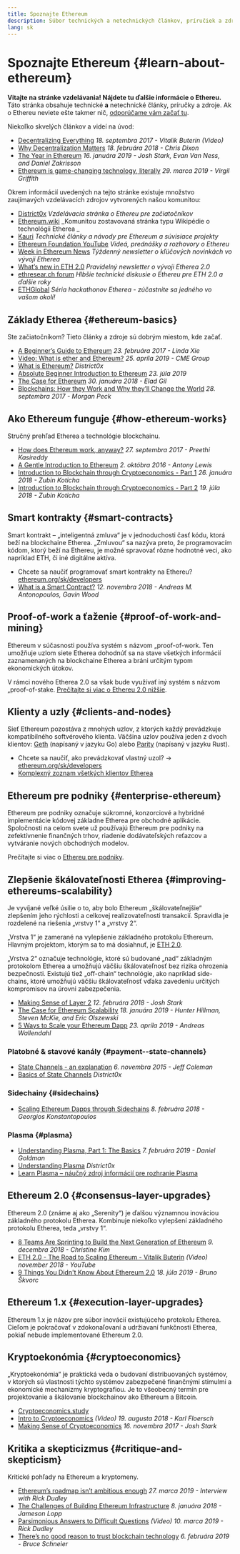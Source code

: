 ```yaml
---
title: Spoznajte Ethereum
description: Súbor technických a netechnických článkov, príručiek a zdrojov, ktoré vám pomôžu spoznať Ethereum.
lang: sk
---
```


# Spoznajte Ethereum {#learn-about-ethereum}

**Vitajte na stránke vzdelávania! Nájdete tu ďalšie informácie o Ethereu.** Táto stránka obsahuje technické **a** netechnické články, príručky a zdroje. Ak o Ethereu neviete ešte takmer nič, [odporúčame vám začať tu](/what-is-ethereum/).

Niekoľko skvelých článkov a videí na úvod:

- [Decentralizing Everything](https://www.youtube.com/watch?v=WSN5BaCzsbo&feature=youtu.be) _18. septembra 2017 - Vitalik Buterin (Video)_
- [Why Decentralization Matters](https://medium.com/s/story/why-decentralization-matters-5e3f79f7638e) _18. februára 2018 - Chris Dixon_
- [The Year in Ethereum](https://medium.com/@jjmstark/the-year-in-ethereum-87a17d6f8276) _16. januára 2019 - Josh Stark, Evan Van Ness, and Daniel Zakrisson_
- [Ethereum is game-changing technology, literally](https://medium.com/@virgilgr/ethereum-is-game-changing-technology-literally-d67e01a01cf8) _29. marca 2019 - Virgil Griffith_

Okrem informácií uvedených na tejto stránke existuje množstvo zaujímavých vzdelávacích zdrojov vytvorených našou komunitou:

- [District0x](https://education.district0x.io/general-topics/understanding-ethereum/) _Vzdelávacia stránka o Ethereu pre začiatočníkov_
- [Ethereum.wiki](https://eth.wiki) _Komunitou zostavovaná stránka typu Wikipédie o technológii Etherea _
- [Kauri](https://kauri.io) _Technické články a návody pre Ethereum a súvisiace projekty_
- [Ethereum Foundation YouTube](https://www.youtube.com/channel/UCNOfzGXD_C9YMYmnefmPH0g) _Videá, prednášky a rozhovory o Ethereu_
- [Week in Ethereum News](https://weekinethereumnews.com/) _Týždenný newsletter o kľúčových novinkách vo vývoji Etherea_
- [What’s new in ETH 2.0](https://eth2.news) _Pravidelný newsletter o vývoji Etherea 2.0_
- [ethresear.ch forum](https://ethresear.ch/) _Hlbšie technické diskusie o Ethereu pre ETH 2.0 a ďalšie roky_
- [ETHGlobal](https://ethglobal.co) _Séria hackathonov Etherea - zúčastnite sa jedného vo vašom okolí!_

## Základy Etherea {#ethereum-basics}

Ste začiatočníkom? Tieto články a zdroje sú dobrým miestom, kde začať.

- [A Beginner’s Guide to Ethereum](https://blog.coinbase.com/a-beginners-guide-to-ethereum-46dd486ceecf) _23. februára 2017 - Linda Xie_
- [Video: What is ether and Ethereum?](https://www.youtube.com/watch?v=fjnovGRQrRE) _25. apríla 2019 - CME Group_
- [What is Ethereum?](https://education.district0x.io/general-topics/understanding-ethereum/what-is-ethereum/) _District0x_
- [Absolute Beginner Introduction to Ethereum](https://www.mewtopia.com/absolute-beginners-guide/) _23. júla 2019_
- [The Case for Ethereum](http://blog.eladgil.com/2018/01/the-case-for-ethereum.html) _30. januára 2018 - Elad Gil_
- [Blockchains: How they Work and Why they’ll Change the World](https://spectrum.ieee.org/computing/networks/blockchains-how-they-work-and-why-theyll-change-the-world) _28. septembra 2017 - Morgan Peck_

## Ako Ethereum funguje {#how-ethereum-works}

Stručný prehľad Etherea a technológie blockchainu.

- [How does Ethereum work, anyway?](https://medium.com/@preethikasireddy/how-does-ethereum-work-anyway-22d1df506369) _27. septembra 2017 - Preethi Kasireddy_
- [A Gentle Introduction to Ethereum](https://bitsonblocks.net/2016/10/02/gentle-introduction-ethereum/) _2. októbra 2016 - Antony Lewis_
- [Introduction to Blockchain through Cryptoeconomics - Part 1](https://medium.com/blockchain-at-berkeley/introduction-to-blockchain-through-cryptoeconomics-part-1-bitcoin-369f245067f9) _26. januára 2018 - Zubin Koticha_
- [Introduction to Blockchain through Cryptoeconomics - Part 2](https://medium.com/mechanism-labs/introduction-to-bitcoin-through-cryptoeconomics-part-2-proof-of-work-and-nakamoto-consensus-1252f6a6c012) _19. júla 2018 - Zubin Koticha_

## Smart kontrakty {#smart-contracts}

Smart kontrakt – „inteligentná zmluva“ je v jednoduchosti časť kódu, ktorá beží na blockchaine Etherea. „Zmluvou“ sa nazýva preto, že programovacím kódom, ktorý beží na Ethereu, je možné spravovať rôzne hodnotné veci, ako napríklad ETH, či iné digitálne aktíva.

- Chcete sa naučiť programovať smart kontrakty na Ethereu? [ethereum.org/sk/developers](/developers/)
- [What is a Smart Contract?](https://github.com/ethereumbook/ethereumbook/blob/develop/07smart-contracts-solidity.asciidoc#what-is-a-smart-contract) _12. novembra 2018 - Andreas M. Antonopoulos, Gavin Wood_

## Proof-of-work a ťaženie {#proof-of-work-and-mining}

Ethereum v súčasnosti používa systém s názvom „proof-of-work. Ten umožňuje uzlom siete Etherea dohodnúť sa na stave všetkých informácií zaznamenaných na blockchaine Etherea a bráni určitým typom ekonomických útokov.

V rámci nového Etherea 2.0 sa však bude využívať iný systém s názvom „proof-of-stake. [Prečítajte si viac o Ethereu 2.0 nižšie](#consensus-layer-upgrades).

## Klienty a uzly {#clients-and-nodes}

Sieť Ethereum pozostáva z mnohých uzlov, z ktorých každý prevádzkuje kompatibilného softvérového klienta. Väčšina uzlov používa jeden z dvoch klientov: [Geth](https://geth.ethereum.org/) (napísaný v jazyku Go) alebo [Parity](https://www.parity.io/ethereum/) (napísaný v jazyku Rust).

- Chcete sa naučiť, ako prevádzkovať vlastný uzol? → [ethereum.org/sk/developers](/developers/#clients--running-your-own-node/)
- [Komplexný zoznam všetkých klientov Etherea](https://github.com/ConsenSys/ethereum-developer-tools-list#ethereum-clients)

## Ethereum pre podniky {#enterprise-ethereum}

Ethereum pre podniky označuje súkromné, konzorciové a hybridné implementácie kódovej základne Etherea pre obchodné aplikácie. Spoločnosti na celom svete už používajú Ethereum pre podniky na zefektívnenie finančných trhov, riadenie dodávateľských reťazcov a vytváranie nových obchodných modelov.

Prečítajte si viac o [Ethereu pre podniky](/enterprise/).

## Zlepšenie škálovateľnosti Etherea {#improving-ethereums-scalability}

Je vyvíjané veľké úsilie o to, aby bolo Ethereum „škálovateľnejšie“ zlepšením jeho rýchlosti a celkovej realizovateľnosti transakcií. Spravidla je rozdelené na riešenia „vrstvy 1“ a „vrstvy 2“.

„Vrstva 1“ je zamerané na vylepšenie základného protokolu Ethereum. Hlavným projektom, ktorým sa to má dosiahnuť, je [ETH 2.0](#consensus-layer-upgrades).

„Vrstva 2“ označuje technológie, ktoré sú budované „nad“ základným protokolom Etherea a umožňujú väčšiu škálovateľnosť bez rizika ohrozenia bezpečnosti. Existujú tiež „off-chain“ technológie, ako napríklad side-chains, ktoré umožňujú väčšiu škálovateľnosť vďaka zavedeniu určitých kompromisov na úrovni zabezpečenia.

- [Making Sense of Layer 2](https://medium.com/l4-media/making-sense-of-ethereums-layer-2-scaling-solutions-state-channels-plasma-and-truebit-22cb40dcc2f4) _12. februára 2018 - Josh Stark_
- [The Case for Ethereum Scalability](https://medium.com/connext/the-case-for-ethereum-scalability-d2a8035f880f) _18. januára 2019 - Hunter Hillman, Steven McKie, and Eric Olszewski_
- [5 Ways to Scale your Ethereum Dapp](https://kauri.io/article/7ccaaa2fe7f344d5bf53807cb5c01530) _23. apríla 2019 - Andreas Wallendahl_

### Platobné & stavové kanály {#payment--state-channels}

- [State Channels - an explanation](https://www.jeffcoleman.ca/state-channels/) _6. novembra 2015 - Jeff Coleman_
- [Basics of State Channels](https://education.district0x.io/general-topics/understanding-ethereum/basics-state-channels/) _District0x_

### Sidechainy {#sidechains}

- [Scaling Ethereum Dapps through Sidechains](https://medium.com/loom-network/dappchains-scaling-ethereum-dapps-through-sidechains-f99e51fff447) _8. februára 2018 - Georgios Konstantopoulos_

### Plasma {#plasma}

- [Understanding Plasma, Part 1: The Basics](https://www.theblockcrypto.com/2019/02/07/understanding-plasma-part-1-the-basics/) _7. februára 2019 - Daniel Goldman_
- [Understanding Plasma](https://education.district0x.io/general-topics/understanding-ethereum/understanding-plasma/) _District0x_
- [Learn Plasma – náučný zdroj informácií pre rozhranie Plasma](https://www.learnplasma.org/en/)

## Ethereum 2.0 {#consensus-layer-upgrades}

Ethereum 2.0 (známe aj ako „Serenity“) je ďalšou významnou inováciou základného protokolu Etherea. Kombinuje niekoľko vylepšení základného protokolu Etherea, teda „vrstvy 1“.

- [8 Teams Are Sprinting to Build the Next Generation of Ethereum](https://www.coindesk.com/markets/2018/12/09/8-teams-are-sprinting-to-build-the-next-generation-of-ethereum) _9. decembra 2018 - Christine Kim_
- [ETH 2.0 - The Road to Scaling Ethereum - Vitalik Buterin](https://youtu.be/kCVpDrlVesA) _(Video) november 2018 - YouTube_
- [9 Things You Didn't Know About Ethereum 2.0](https://our.status.im/9-things-you-didnt-know-about-ethereum-2-0/) _18. júla 2019 - Bruno Škvorc_

## Ethereum 1.x {#execution-layer-upgrades}

Ethereum 1.x je názov pre súbor inovácií existujúceho protokolu Etherea. Cieľom je pokračovať v zdokonaľovaní a udržiavaní funkčnosti Etherea, pokiaľ nebude implementované Ethereum 2.0.

## Kryptoekonómia {#cryptoeconomics}

„Kryptoekonómia“ je praktická veda o budovaní distribuovaných systémov, v ktorých sú vlastnosti týchto systémov zabezpečené finančnými stimulmi a ekonomické mechanizmy kryptografiou. Je to všeobecný termín pre projektovanie a škálovanie blockchainov ako Ethereum a Bitcoin.

- [Cryptoeconomics.study](https://cryptoeconomics.study/)
- [Intro to Cryptoeconomics](https://www.youtube.com/watch?v=F0FCI8GxO5I) _(Video) 19. augusta 2018 - Karl Floersch_
- [Making Sense of Cryptoeconomics](https://medium.com/l4-media/making-sense-of-cryptoeconomics-5edea77e4e8d) _16. novembra 2017 - Josh Stark_

## Kritika a skepticizmus {#critique-and-skepticism}

Kritické pohľady na Ethereum a kryptomeny.

- [Ethereum’s roadmap isn’t ambitious enough](https://decryptmedia.com/6136/vulcanize-rick-dudley-ethereum-roadmap-makerdao-polkadot) _27. marca 2019 - Interview with Rick Dudley_
- [The Challenges of Building Ethereum Infrastructure](https://medium.com/@lopp/the-challenges-of-building-ethereum-infrastructure-87e443e47a4b) _8. januára 2018 - Jameson Lopp_
- [Parsimonious Answers to Difficult Questions](https://www.youtube.com/watch?v=GOkSg0BuSdw&feature=youtu.be) _(Video) 10. marca 2019 - Rick Dudley_
- [There’s no good reason to trust blockchain technology](https://www.wired.com/story/theres-no-good-reason-to-trust-blockchain-technology/) _6. februára 2019 - Bruce Schneier_
